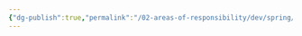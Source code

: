 ```yaml
---
{"dg-publish":true,"permalink":"/02-areas-of-responsibility/dev/spring/saga-pattern/","tags":["system_design","db","transaction_management","saga","service_collaboration"],"noteIcon":""}
---
```




